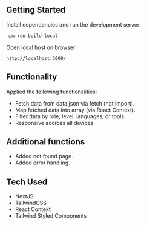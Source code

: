 ## Getting Started

Install dependencies and run the development server:

```bash
npm run build-local
```

Open local host on browser: 

```
http://localhost:3000/
```

## Functionality

Applied the following functionalities:

- Fetch data from data.json via fetch (not import).
- Map fetched data into array (via React Context).
- Filter data by role, level, languages, or tools.
- Responsive accross all devices

## Additional functions

- Added not found page.
- Added error handling.

## Tech Used
- NextJS
- TailwindCSS
- React Context
- Tailwind Styled Components